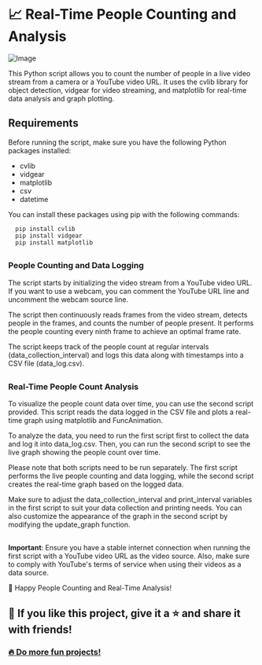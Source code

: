 # 📈 Real-Time People Counting and Analysis

![Image](https://io.dropinblog.com/uploaded/blogs/34241363/files/featured/1-min_2.png)


This Python script allows you to count the number of people in a live video stream from a camera or a YouTube video URL. It uses the cvlib library for object detection, vidgear for video streaming, and matplotlib for real-time data analysis and graph plotting.

## Requirements

Before running the script, make sure you have the following Python packages installed:

  * cvlib
  * vidgear
  * matplotlib
  * csv
  * datetime

You can install these packages using pip with the following commands:

      
      pip install cvlib
      pip install vidgear
      pip install matplotlib
##

### People Counting and Data Logging

The script starts by initializing the video stream from a YouTube video URL. If you want to use a webcam, you can comment the YouTube URL line and uncomment the webcam source line.

The script then continuously reads frames from the video stream, detects people in the frames, and counts the number of people present. It performs the people counting every ninth frame to achieve an optimal frame rate.

The script keeps track of the people count at regular intervals (data_collection_interval) and logs this data along with timestamps into a CSV file (data_log.csv).
##
### Real-Time People Count Analysis

To visualize the people count data over time, you can use the second script provided. This script reads the data logged in the CSV file and plots a real-time graph using matplotlib and FuncAnimation.

To analyze the data, you need to run the first script first to collect the data and log it into data_log.csv. Then, you can run the second script to see the live graph showing the people count over time.

Please note that both scripts need to be run separately. The first script performs the live people counting and data logging, while the second script creates the real-time graph based on the logged data.

Make sure to adjust the data_collection_interval and print_interval variables in the first script to suit your data collection and printing needs. You can also customize the appearance of the graph in the second script by modifying the update_graph function.

##

**Important**: Ensure you have a stable internet connection when running the first script with a YouTube video URL as the video source. Also, make sure to comply with YouTube's terms of service when using their videos as a data source.

🕺 Happy People Counting and Real-Time Analysis!

##

## 💙 If you like this project, give it a ⭐️ and share it with friends!


### <a href="https://github.com/CreativeMotion26?tab=repositories">🔥 Do more fun projects!</a>

